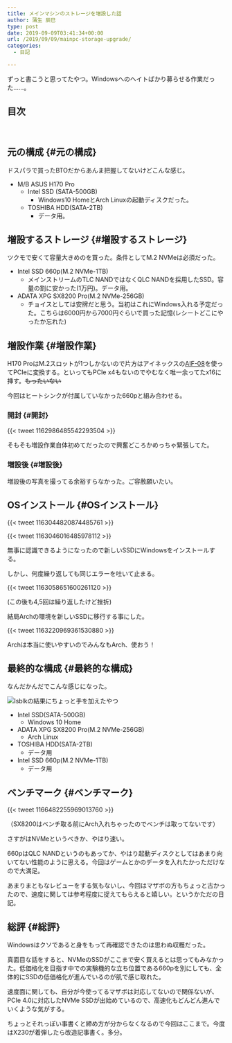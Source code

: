 ```yaml
---
title: メインマシンのストレージを増設した話
author: 蒲生 辰巳
type: post
date: 2019-09-09T03:41:34+00:00
url: /2019/09/09/mainpc-storage-upgrade/
categories:
  - 日記

---
```

ずっと書こうと思ってたやつ。Windowsへのヘイトばかり募らせる作業だった……。

## 目次

&nbsp;

## 元の構成 {#元の構成}

ドスパラで買ったBTOだからあんま把握してないけどこんな感じ。

  * M/B ASUS H170 Pro 
      * Intel SSD (SATA-500GB) 
          * Windows10 HomeとArch Linuxの起動ディスクだった。
      * TOSHIBA HDD(SATA-2TB) 
          * データ用。

## 増設するストレージ {#増設するストレージ}

ツクモで安くて容量大きめのを買った。条件としてM.2 NVMeは必須だった。

  * Intel SSD 660p(M.2 NVMe-1TB) 
      * メインストリームのTLC NANDではなくQLC NANDを採用したSSD。容量の割に安かった(1万円)。データ用。
  * ADATA XPG SX8200 Pro(M.2 NVMe-256GB) 
      * チョイスとしては安牌だと思う。当初はこれにWindows入れる予定だった。こちらは6000円から7000円ぐらいで買った記憶(レシートどこにやったか忘れた)

## 増設作業 {#増設作業}

H170 ProはM.2スロットが1つしかないので片方はアイネックスの[AIF-08][1]を使ってPCIeに変換する。といってもPCIe x4もないのでやむなく唯一余ってたx16に挿す。<del>もったいない</del>

今回はヒートシンクが付属していなかった660pと組み合わせる。

### 開封 {#開封}

{{< tweet 1162986485542293504 >}}


そもそも増設作業自体初めてだったので興奮どころかめっちゃ緊張してた。

### 増設後 {#増設後}

増設後の写真を撮ってる余裕すらなかった。ご容赦願いたい。

## OSインストール {#OSインストール}

{{< tweet 1163044820874485761 >}}

{{< tweet 1163046016485978112 >}}

無事に認識できるようになったので新しいSSDにWindowsをインストールする。

しかし、何度繰り返しても同じエラーを吐いて止まる。

{{< tweet 1163058651600261120 >}}

(この後も4,5回は繰り返したけど挫折)

結局Archの環境を新しいSSDに移行する事にした。

{{< tweet 1163220969361530880 >}}



Archは本当に使いやすいのでみんなもArch、使おう！

## 最終的な構成 {#最終的な構成}

なんだかんだでこんな感じになった。

![lsblkの結果にちょっと手を加えたやつ](/img/lsblk.png)

  * Intel SSD(SATA-500GB) 
      * Windows 10 Home
  * ADATA XPG SX8200 Pro(M.2 NVMe-256GB) 
      * Arch Linux
  * TOSHIBA HDD(SATA-2TB) 
      * データ用
  * Intel SSD 660p(M.2 NVMe-1TB) 
      * データ用

## ベンチマーク {#ベンチマーク}

{{< tweet 1166482255969013760 >}}

（SX8200はベンチ取る前にArch入れちゃったのでベンチは取ってないです）

さすがはNVMeというべきか、やはり速い。

660pはQLC NANDというのもあってか、やはり起動ディスクとしてはあまり向いてない性能のように思える。今回はゲームとかのデータを入れたかっただけなので大満足。

あまりまともなレビューをする気もないし、今回はマザボの方もちょっと古かったので、速度に関しては参考程度に捉えてもらえると嬉しい。というかただの日記。

## 総評 {#総評}

Windowsはクソであると身をもって再確認できたのは思わぬ収穫だった。

真面目な話をすると、NVMeのSSDがここまで安く買えるとは思ってもみなかった。低価格化を目指す中での実験機的な立ち位置である660pを別にしても、全体的にSSDの低価格化が進んでいるのが肌で感じ取れた。

速度面に関しても、自分が今使ってるマザボは対応してないので関係ないが、PCIe 4.0に対応したNVMe SSDが出始めているので、高速化もどんどん進んでいくような気がする。

ちょっとそれっぽい事書くと締め方が分からなくなるので今回はここまで。今度はX230が着弾したら改造記事書く。多分。

 [1]: https://www.ainex.jp/products/aif-08/
